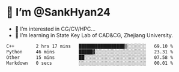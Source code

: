 # 👋 I’m @SankHyan24

- 👀 I’m interested in CG/CV/HPC...
- 🌱 I’m learning in State Key Lab of CAD&CG, Zhejiang University.

<!---
SankHyan24/SankHyan24 is a ✨ special ✨ repository because its `README.md` (this file) appears on your GitHub profile.
You can click the Preview link to take a look at your changes.
--->
<!--START_SECTION:waka-->

```txt
C++        2 hrs 17 mins   █████████████████▒░░░░░░░   69.10 %
Python     46 mins         █████▓░░░░░░░░░░░░░░░░░░░   23.31 %
Other      15 mins         ██░░░░░░░░░░░░░░░░░░░░░░░   07.58 %
Markdown   0 secs          ░░░░░░░░░░░░░░░░░░░░░░░░░   00.01 %
```

<!--END_SECTION:waka-->
